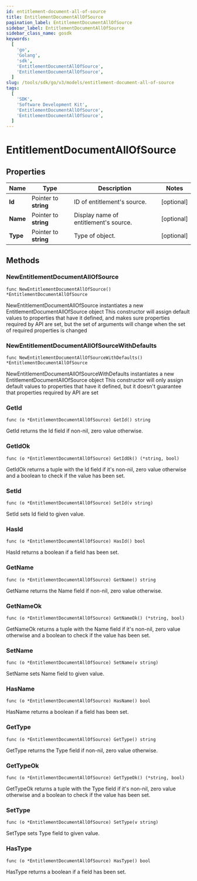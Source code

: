 ```yaml
---
id: entitlement-document-all-of-source
title: EntitlementDocumentAllOfSource
pagination_label: EntitlementDocumentAllOfSource
sidebar_label: EntitlementDocumentAllOfSource
sidebar_class_name: gosdk
keywords:
  [
    'go',
    'Golang',
    'sdk',
    'EntitlementDocumentAllOfSource',
    'EntitlementDocumentAllOfSource',
  ]
slug: /tools/sdk/go/v3/models/entitlement-document-all-of-source
tags:
  [
    'SDK',
    'Software Development Kit',
    'EntitlementDocumentAllOfSource',
    'EntitlementDocumentAllOfSource',
  ]
---
```


# EntitlementDocumentAllOfSource

## Properties

| Name | Type | Description | Notes |
| --- | --- | --- | --- |
| **Id** | Pointer to **string** | ID of entitlement's source. | [optional] |
| **Name** | Pointer to **string** | Display name of entitlement's source. | [optional] |
| **Type** | Pointer to **string** | Type of object. | [optional] |

## Methods

### NewEntitlementDocumentAllOfSource

`func NewEntitlementDocumentAllOfSource() *EntitlementDocumentAllOfSource`

NewEntitlementDocumentAllOfSource instantiates a new EntitlementDocumentAllOfSource object This constructor will assign default values to properties that have it defined, and makes sure properties required by API are set, but the set of arguments will change when the set of required properties is changed

### NewEntitlementDocumentAllOfSourceWithDefaults

`func NewEntitlementDocumentAllOfSourceWithDefaults() *EntitlementDocumentAllOfSource`

NewEntitlementDocumentAllOfSourceWithDefaults instantiates a new EntitlementDocumentAllOfSource object This constructor will only assign default values to properties that have it defined, but it doesn't guarantee that properties required by API are set

### GetId

`func (o *EntitlementDocumentAllOfSource) GetId() string`

GetId returns the Id field if non-nil, zero value otherwise.

### GetIdOk

`func (o *EntitlementDocumentAllOfSource) GetIdOk() (*string, bool)`

GetIdOk returns a tuple with the Id field if it's non-nil, zero value otherwise and a boolean to check if the value has been set.

### SetId

`func (o *EntitlementDocumentAllOfSource) SetId(v string)`

SetId sets Id field to given value.

### HasId

`func (o *EntitlementDocumentAllOfSource) HasId() bool`

HasId returns a boolean if a field has been set.

### GetName

`func (o *EntitlementDocumentAllOfSource) GetName() string`

GetName returns the Name field if non-nil, zero value otherwise.

### GetNameOk

`func (o *EntitlementDocumentAllOfSource) GetNameOk() (*string, bool)`

GetNameOk returns a tuple with the Name field if it's non-nil, zero value otherwise and a boolean to check if the value has been set.

### SetName

`func (o *EntitlementDocumentAllOfSource) SetName(v string)`

SetName sets Name field to given value.

### HasName

`func (o *EntitlementDocumentAllOfSource) HasName() bool`

HasName returns a boolean if a field has been set.

### GetType

`func (o *EntitlementDocumentAllOfSource) GetType() string`

GetType returns the Type field if non-nil, zero value otherwise.

### GetTypeOk

`func (o *EntitlementDocumentAllOfSource) GetTypeOk() (*string, bool)`

GetTypeOk returns a tuple with the Type field if it's non-nil, zero value otherwise and a boolean to check if the value has been set.

### SetType

`func (o *EntitlementDocumentAllOfSource) SetType(v string)`

SetType sets Type field to given value.

### HasType

`func (o *EntitlementDocumentAllOfSource) HasType() bool`

HasType returns a boolean if a field has been set.
